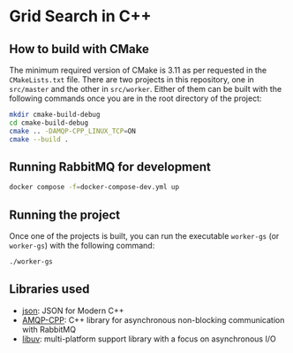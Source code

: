 # Grid Search in C++

## How to build with CMake

The minimum required version of CMake is 3.11 as per requested in the `CMakeLists.txt` file.
There are two projects in this repository, one in `src/master` and the other in `src/worker`. Either of them can be built with the 
following commands once you are in the root directory of the project:

```bash
mkdir cmake-build-debug
cd cmake-build-debug
cmake .. -DAMQP-CPP_LINUX_TCP=ON
cmake --build .
```

## Running RabbitMQ for development

```bash
docker compose -f=docker-compose-dev.yml up
```

## Running the project

Once one of the projects is built, you can run the executable `worker-gs` (or `worker-gs`) with the following command:

```bash
./worker-gs
```

## Libraries used

- [json](https://github.com/nlohmann/json): JSON for Modern C++
- [AMQP-CPP](https://github.com/CopernicaMarketingSoftware/AMQP-CPP): C++ library for asynchronous non-blocking communication with RabbitMQ
- [libuv](https://libuv.org/): multi-platform support library with a focus on asynchronous I/O
